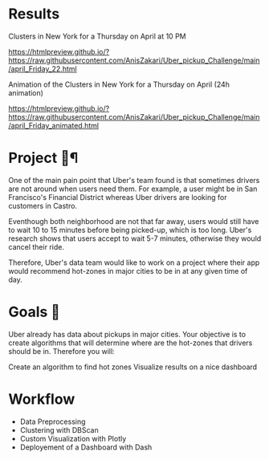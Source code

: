 # Results
Clusters in New York for a Thursday on April at 10 PM

https://htmlpreview.github.io/?https://raw.githubusercontent.com/AnisZakari/Uber_pickup_Challenge/main/april_Friday_22.html

Animation of the Clusters in New York for a Thursday on April (24h animation)

https://htmlpreview.github.io/?https://raw.githubusercontent.com/AnisZakari/Uber_pickup_Challenge/main/april_Friday_animated.html


# Project 🚧¶
One of the main pain point that Uber's team found is that sometimes drivers are not around when users need them. For example, a user might be in San Francisco's Financial District whereas Uber drivers are looking for customers in Castro.

Eventhough both neighborhood are not that far away, users would still have to wait 10 to 15 minutes before being picked-up, which is too long. Uber's research shows that users accept to wait 5-7 minutes, otherwise they would cancel their ride.

Therefore, Uber's data team would like to work on a project where their app would recommend hot-zones in major cities to be in at any given time of day.

# Goals 🎯
Uber already has data about pickups in major cities. Your objective is to create algorithms that will determine where are the hot-zones that drivers should be in. Therefore you will:

Create an algorithm to find hot zones
Visualize results on a nice dashboard

# Workflow
* Data Preprocessing
* Clustering with DBScan
* Custom Visualization with Plotly 
* Deployement of a Dashboard with Dash
